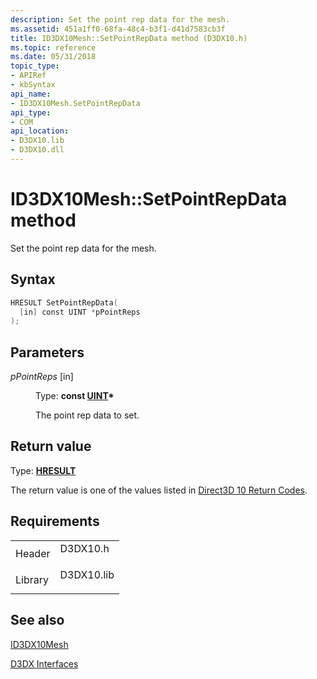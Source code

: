 ```yaml
---
description: Set the point rep data for the mesh.
ms.assetid: 451a1ff0-68fa-48c4-b3f1-d41d7583cb3f
title: ID3DX10Mesh::SetPointRepData method (D3DX10.h)
ms.topic: reference
ms.date: 05/31/2018
topic_type: 
- APIRef
- kbSyntax
api_name: 
- ID3DX10Mesh.SetPointRepData
api_type: 
- COM
api_location: 
- D3DX10.lib
- D3DX10.dll
---
```


# ID3DX10Mesh::SetPointRepData method

Set the point rep data for the mesh.

## Syntax


```C++
HRESULT SetPointRepData(
  [in] const UINT *pPointReps
);
```



## Parameters

<dl> <dt>

*pPointReps* \[in\]
</dt> <dd>

Type: **const [**UINT**](../winprog/windows-data-types.md)\***

The point rep data to set.

</dd> </dl>

## Return value

Type: **[**HRESULT**](https://msdn.microsoft.com/library/Bb401631(v=MSDN.10).aspx)**

The return value is one of the values listed in [Direct3D 10 Return Codes](d3d10-graphics-reference-returnvalues.md).

## Requirements



|                    |                                                                                       |
|--------------------|---------------------------------------------------------------------------------------|
| Header<br/>  | <dl> <dt>D3DX10.h</dt> </dl>   |
| Library<br/> | <dl> <dt>D3DX10.lib</dt> </dl> |



## See also

<dl> <dt>

[ID3DX10Mesh](id3dx10mesh.md)
</dt> <dt>

[D3DX Interfaces](d3d10-graphics-reference-d3dx10-interfaces.md)
</dt> </dl>

 

 

